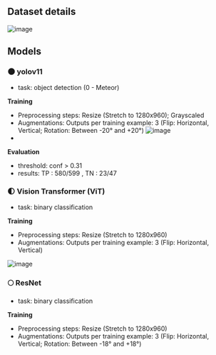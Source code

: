 ## Dataset details
![image](https://github.com/user-attachments/assets/075e4ea0-7ac6-48ff-82ed-fe702faba88b)

## Models
### :new_moon: yolov11

- task: object detection (0 - Meteor)

**Training**
- Preprocessing steps: Resize (Stretch to 1280x960); Grayscaled
- Augmentations: Outputs per training example: 3 (Flip: Horizontal, Vertical; Rotation: Between -20° and +20°)
![image](https://github.com/user-attachments/assets/28762d2b-dd6c-4899-9fc6-a73e83743b95)
- 


**Evaluation**
- threshold: conf > 0.31
- results: TP : 580/599 , TN : 23/47

### :first_quarter_moon: Vision Transformer (ViT)

- task: binary classification

**Training**
- Preprocessing steps: Resize (Stretch to 1280x960)
- Augmentations: Outputs per training example: 3 (Flip: Horizontal, Vertical)

![image](https://github.com/user-attachments/assets/123055a7-2cc9-48ac-838f-5be9db96507e)

### :full_moon: ResNet

- task: binary classification

**Training**
- Preprocessing steps: Resize (Stretch to 1280x960)
- Augmentations: Outputs per training example: 3 (Flip: Horizontal, Vertical; Rotation: Between -18° and +18°)
